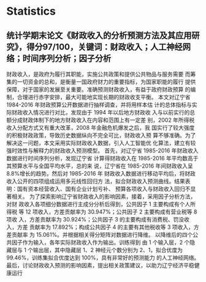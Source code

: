 # Statistics
## 统计学期末论文《财政收入的分析预测方法及其应用研究》，得分97/100，关键词：财政收入；人工神经网络；时间序列分析；因子分析
财政收入，是政府为履行其职能，实施公共政策和提供公共物品与服务需要 而筹集的一切资金的总和，是衡量一国政府财力的重要指标，为国家职能的履行 提供保障，对于国家的发展至关重要。准确预测财政收入，有益于政府财政预算 的编制，合理进行赤字安排，最大可能地实现长期的财政收支平衡。 本文对辽宁省 1984-2016 年财政预算公开数据进行抽样调查，并将用样本估 计的总体指标与实际财政收入情况进行对比，发现由于 1994 年以后地方财政收 入与以前实行的总额分成财政体制下的地方财政收入在内容和范围上有一定差 别，2002 年所得税收入分配方式又有重大改革，2008 年金融危机爆发之后，我 国实行了较大强度的积极财政政策，导致历史数据纵向不完全可比，财政收入预 算不够准确。为了解决这一问题，本文采用实际财政收入数据，引入人工智能优 化算法，建立有较强时效性与解释力的财政收入预测模型。 首先，对辽宁省 1985-2016 年财政收入数据进行时间序列分析，发现辽宁省 计算得财政收入在 1985-2016 年平均数高于其预算水平与全国平均水平，总的来 说，辽宁省在 1985-2016 年间财政收入呈 8.8%增长的趋势。然后对 1985-2016 年 财政收入数据进行移动平均后，将财政收入公开的四项组成运用多元线性回归方 法，拟合财政收入预测曲线。结果表明：国有资本经营收入、国有企业计划亏补、 预算各项收入与财政收入回归不显著相关。 为了探索影响辽宁省财政收入的影响因素，接着，采用因子分析方法，对财 政收入各项细分数据进行主成分分析后得到，公共因子 1 主要构成有个人所得税 等 12 项收入，方差贡献率为 30.947%；公共因子 2 主要构成有营业税等 8 项收 入，方差贡献率为 30.924%；公共因子 3 的主要构成有消费税、罚没收入，方差 贡献率为 17.892%；构成公共因子 4 的主要有其他税收等 3 项收入，方差贡献率 为 15.061%。并根据相关得分矩阵对数据进行降维。 以降维后的四个公共因子作为输入，各年实际财政收入作为输出。训练得到 由 1 个输入层，2 个隐藏层与 1 个输出层，其中隐藏层 1、2 神经元个数分别为 2、1，拟合优度为 99.46%，训练集拟合优度达到 100%，具有非常好的预测能力 的人工神经网络。 最后，讨论财政收入预测的影响因素，提出相关政策建议，以助力辽宁经济平稳健康运行
